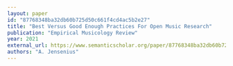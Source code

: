 ```yaml
---
layout: paper
id: "87768348ba32db60b725d50c661f4cd4ac5b2e27"
title: "Best Versus Good Enough Practices For Open Music Research"
publication: "Empirical Musicology Review"
year: 2021
external_url: https://www.semanticscholar.org/paper/87768348ba32db60b725d50c661f4cd4ac5b2e27
authors: "A. Jensenius"
---
```

